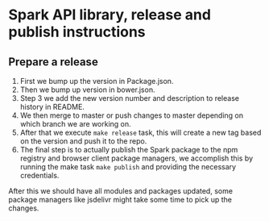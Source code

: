 Spark API library, release and publish instructions
=======

## Prepare a release

1. First we bump up the version in Package.json.
2. Then we bump up version in bower.json.
3. Step 3 we add the new version number and description to release history in README.
4. We then merge to master or push changes to master depending on which branch we are working on.
5. After that we execute `make release` task, this will create a new tag based on the version and push it to the repo.
6. The final step is to actually publish the Spark package to the npm registry and browser client package managers, we
accomplish this by running the make task `make publish` and providing the necessary credentials.

After this we should have all modules and packages updated, some package managers like jsdelivr might take some time
to pick up the changes.

